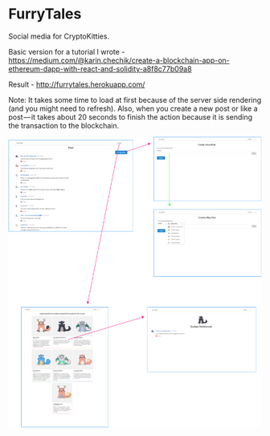 # FurryTales

Social media for CryptoKitties.

Basic version for a tutorial I wrote - https://medium.com/@karin.chechik/create-a-blockchain-app-on-ethereum-dapp-with-react-and-solidity-a8f8c77b09a8

Result - http://furrytales.herokuapp.com/

Note: It takes some time to load at first because of the server side rendering (and you might need to refresh). Also, when you create a new post or like a post — it takes about 20 seconds to finish the action because it is sending the transaction to the blockchain.

![workflow](ftworkflow.png)

